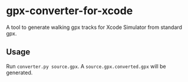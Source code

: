 # gpx-converter-for-xcode

A tool to generate walking gpx tracks for Xcode Simulator from standard gpx.


## Usage

Run `converter.py source.gpx`. A `source.gpx.converted.gpx` will be generated.
